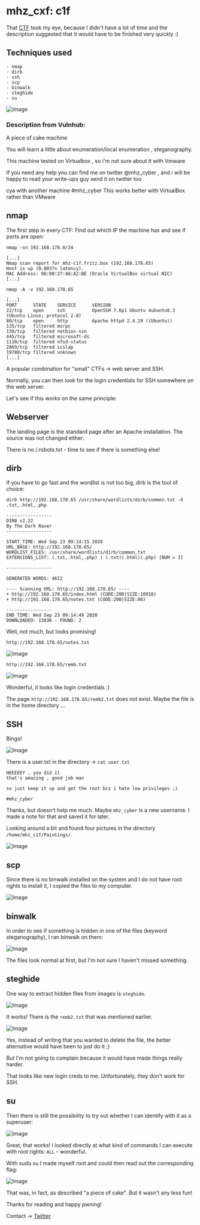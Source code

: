 # mhz_cxf: c1f

That [CTF](https://www.vulnhub.com/entry/mhz_cxf-c1f,471/) took my eye, because I didn't have a lot of time and the description suggested that it would have to be finished very quickly :)

## Techniques used
````
- nmap
- dirb
- ssh
- scp
- binwalk
- steghide
- su
````

![Image](https://github.com/shendayan/CTF-ressources/blob/master/mhz_c1f-Screenshot-4.png)

### Description from Vulnhub:

A piece of cake machine

You will learn a little about enumeration/local enumeration , steganography.

This machine tested on Virtualbox , so i'm not sure about it with Vmware

If you need any help you can find me on twitter @mhz_cyber , and i will be happy to read your write-ups guy send it on twitter too

cya with another machine #mhz_cyber
This works better with VirtualBox rather than VMware 

## nmap

The first step in every CTF: Find out which IP the machine has and see if ports are open:

````
nmap -sn 192.168.178.0/24

[...]
Nmap scan report for mhz-c1f.fritz.box (192.168.178.65)
Host is up (0.0037s latency).
MAC Address: 08:00:27:46:A2:BE (Oracle VirtualBox virtual NIC)
[...]

nmap -A -v 192.168.178.65

[...]
PORT      STATE    SERVICE      VERSION
22/tcp    open     ssh          OpenSSH 7.6p1 Ubuntu 4ubuntu0.3 (Ubuntu Linux; protocol 2.0)
80/tcp    open     http         Apache httpd 2.4.29 ((Ubuntu))
135/tcp   filtered msrpc
139/tcp   filtered netbios-ssn
445/tcp   filtered microsoft-ds
1110/tcp  filtered nfsd-status
2869/tcp  filtered icslap
19780/tcp filtered unknown
[...]
````

A popular combination for "small" CTFs -> web server and SSH.

Normally, you can then look for the login credentials for SSH somewhere on the web server.

Let's see if this works on the same principle:

## Webserver

The landing page is the standard page after an Apache installation. The source was not changed either.

There is no /.robots.txt - time to see if there is something else!

## dirb

If you have to go fast and the wordlist is not too big, dirb is the tool of choice:

````
dirb http://192.168.178.65 /usr/share/wordlists/dirb/common.txt -X .txt,.html,.php

-----------------
DIRB v2.22    
By The Dark Raver
-----------------

START_TIME: Wed Sep 23 09:14:15 2020
URL_BASE: http://192.168.178.65/
WORDLIST_FILES: /usr/share/wordlists/dirb/common.txt
EXTENSIONS_LIST: (.txt,.html,.php) | (.txt)(.html)(.php) [NUM = 3]

-----------------

GENERATED WORDS: 4612                                                          

---- Scanning URL: http://192.168.178.65/ ----
+ http://192.168.178.65/index.html (CODE:200|SIZE:10918)                                                         
+ http://192.168.178.65/notes.txt (CODE:200|SIZE:86)                                                             
                                                                                                                 
-----------------
END_TIME: Wed Sep 23 09:14:49 2020
DOWNLOADED: 13836 - FOUND: 2
````

Well, not much, but looks promising!

`http://192.168.178.65/notes.txt`

![Image](https://github.com/shendayan/CTF-ressources/blob/master/mhz_c1f-Screenshot-5.png)

`http://192.168.178.65/remb.txt`

![Image](https://github.com/shendayan/CTF-ressources/blob/master/mhz_c1f-Screenshot-6.png)

Wonderful, it looks like login credentials :)

The page `http://192.168.178.65/remb2.txt` does not exist. Maybe the file is in the home directory ...

## SSH

Bingo! 

![Image](https://github.com/shendayan/CTF-ressources/blob/master/mhz_c1f-Screenshot-7.png)

There is a user.txt in the directory -> `cat user.txt` 

````
HEEEEEY , you did it
that's amazing , good job man

so just keep it up and get the root bcz i hate low privileges ;)

#mhz_cyber
````

Thanks, but doesn't help me much. Maybe `mhz_cyber` is a new username. I made a note for that and saved it for later.

Looking around a bit and found four pictures in the directory `/home/mhz_c1f/Paintings/`.

![Image](https://github.com/shendayan/CTF-ressources/blob/master/mhz_c1f-Screenshot-9.png)

## scp 

Since there is no binwalk installed on the system and I do not have root rights to install it, I copied the files to my computer.

![Image](https://github.com/shendayan/CTF-ressources/blob/master/mhz_c1f-Screenshot-10.png)

## binwalk

In order to see if something is hidden in one of the files (keyword steganography), I ran binwalk on them:

![Image](https://github.com/shendayan/CTF-ressources/blob/master/mhz_c1f-Screenshot-11.png)

The files look normal at first, but I'm not sure I haven't missed something.

## steghide

One way to extract hidden files from images is `steghide`.

![Image](https://github.com/shendayan/CTF-ressources/blob/master/mhz_c1f-Screenshot-12.png)

It works! There is the `remb2.txt` that was mentioned earlier.

![Image](https://github.com/shendayan/CTF-ressources/blob/master/mhz_c1f-Screenshot-1.png)

Yes, instead of writing that you wanted to delete the file, the better alternative would have been to just do it ;)

But I'm not going to complain because it would have made things really harder.

That looks like new login creds to me. Unfortunately, they don't work for SSH.

## su

Then there is still the possibility to try out whether I can identify with it as a superuser:

![Image](https://github.com/shendayan/CTF-ressources/blob/master/mhz_c1f-Screenshot-2.png)

Great, that works! I looked directly at what kind of commands I can execute with root rights: `ALL` - wonderful.

With sudo su I made myself root and could then read out the corresponding flag:

![Image](https://github.com/shendayan/CTF-ressources/blob/master/mhz_c1f-Screenshot-3.png)

That was, in fact, as described "a piece of cake". But it wasn't any less fun!

Thanks for reading and happy pwning!

Contact -> [Twitter](https://twitter.com/_the_someone)

